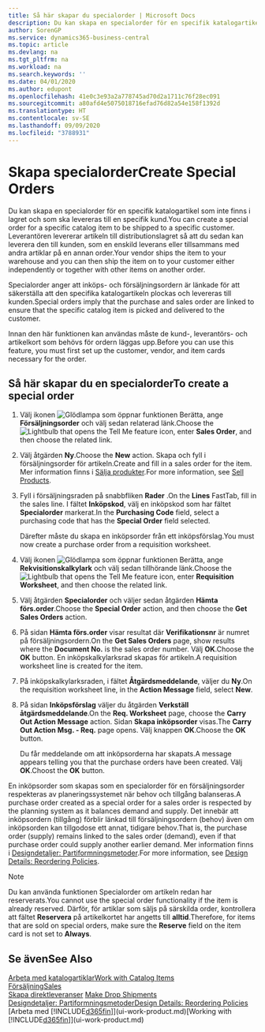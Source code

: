 ```yaml
---
title: Så här skapar du specialorder | Microsoft Docs
description: Du kan skapa en specialorder för en specifik katalogartikel som inte finns i lagret och som ska levereras till en specifik kund. Leverantören levererar artikeln till distributionslagret så att du sedan kan leverera den till kunden, som en enskild leverans eller tillsammans med andra artiklar på en annan order.
author: SorenGP
ms.service: dynamics365-business-central
ms.topic: article
ms.devlang: na
ms.tgt_pltfrm: na
ms.workload: na
ms.search.keywords: ''
ms.date: 04/01/2020
ms.author: edupont
ms.openlocfilehash: 41e0c3e93a2a778745ad70d2a1711c76f28ec091
ms.sourcegitcommit: a80afd4e5075018716efad76d82a54e158f1392d
ms.translationtype: HT
ms.contentlocale: sv-SE
ms.lasthandoff: 09/09/2020
ms.locfileid: "3788931"
---
```

# <a name="create-special-orders"></a><span data-ttu-id="99200-104">Skapa specialorder</span><span class="sxs-lookup"><span data-stu-id="99200-104">Create Special Orders</span></span>
<span data-ttu-id="99200-105">Du kan skapa en specialorder för en specifik katalogartikel som inte finns i lagret och som ska levereras till en specifik kund.</span><span class="sxs-lookup"><span data-stu-id="99200-105">You can create a special order for a specific catalog item to be shipped to a specific customer.</span></span> <span data-ttu-id="99200-106">Leverantören levererar artikeln till distributionslagret så att du sedan kan leverera den till kunden, som en enskild leverans eller tillsammans med andra artiklar på en annan order.</span><span class="sxs-lookup"><span data-stu-id="99200-106">Your vendor ships the item to your warehouse and you can then ship the item on to your customer either independently or together with other items on another order.</span></span>  

<span data-ttu-id="99200-107">Specialorder anger att inköps- och försäljningsordern är länkade för att säkerställa att den specifika katalogartikeln plockas och levereras till kunden.</span><span class="sxs-lookup"><span data-stu-id="99200-107">Special orders imply that the purchase and sales order are linked to ensure that the specific catalog item is picked and delivered to the customer.</span></span>  

<span data-ttu-id="99200-108">Innan den här funktionen kan användas måste de kund-, leverantörs- och artikelkort som behövs för ordern läggas upp.</span><span class="sxs-lookup"><span data-stu-id="99200-108">Before you can use this feature, you must first set up the customer, vendor, and item cards necessary for the order.</span></span>  

## <a name="to-create-a-special-order"></a><span data-ttu-id="99200-109">Så här skapar du en specialorder</span><span class="sxs-lookup"><span data-stu-id="99200-109">To create a special order</span></span>  
1.  <span data-ttu-id="99200-110">Välj ikonen ![Glödlampa som öppnar funktionen Berätta](media/ui-search/search_small.png "Berätta vad du vill göra"), ange **Försäljningsorder** och välj sedan relaterad länk.</span><span class="sxs-lookup"><span data-stu-id="99200-110">Choose the ![Lightbulb that opens the Tell Me feature](media/ui-search/search_small.png "Tell me what you want to do") icon, enter **Sales Order**, and then choose the related link.</span></span>  
2. <span data-ttu-id="99200-111">Välj åtgärden **Ny**.</span><span class="sxs-lookup"><span data-stu-id="99200-111">Choose the **New** action.</span></span> <span data-ttu-id="99200-112">Skapa och fyll i  försäljningsorder för artikeln.</span><span class="sxs-lookup"><span data-stu-id="99200-112">Create and fill in a  sales order for the item.</span></span> <span data-ttu-id="99200-113">Mer information finns i [Sälja produkter](sales-how-sell-products.md).</span><span class="sxs-lookup"><span data-stu-id="99200-113">For more information, see [Sell Products](sales-how-sell-products.md).</span></span>
3.  <span data-ttu-id="99200-114">Fyll i försäljningsraden på snabbfliken **Rader** .</span><span class="sxs-lookup"><span data-stu-id="99200-114">On the **Lines** FastTab, fill in the sales line.</span></span> <span data-ttu-id="99200-115">I fältet **Inköpskod**, välj en inköpskod som har fältet **Specialorder** markerat.</span><span class="sxs-lookup"><span data-stu-id="99200-115">In the **Purchasing Code** field, select a purchasing code that has the **Special Order** field selected.</span></span>

    <span data-ttu-id="99200-116">Därefter måste du skapa en inköpsorder från ett inköpsförslag.</span><span class="sxs-lookup"><span data-stu-id="99200-116">You must now create a purchase order from a requisition worksheet.</span></span>  
4. <span data-ttu-id="99200-117">Välj ikonen ![Glödlampa som öppnar funktionen Berätta](media/ui-search/search_small.png "Berätta vad du vill göra"), ange **Rekvisitionskalkylark** och välj sedan tillhörande länk.</span><span class="sxs-lookup"><span data-stu-id="99200-117">Choose the ![Lightbulb that opens the Tell Me feature](media/ui-search/search_small.png "Tell me what you want to do") icon, enter **Requisition Worksheet**, and then choose the related link.</span></span>  
5. <span data-ttu-id="99200-118">Välj åtgärden **Specialorder** och väljer sedan åtgärden **Hämta förs.order**.</span><span class="sxs-lookup"><span data-stu-id="99200-118">Choose the **Special Order** action, and then choose the **Get Sales Orders** action.</span></span>  
6.  <span data-ttu-id="99200-119">På sidan **Hämta förs.order** visar resultat där **Verifikationsnr** är numret på försäljningsordern.</span><span class="sxs-lookup"><span data-stu-id="99200-119">On the **Get Sales Orders** page, show results where the **Document No.** is the sales order number.</span></span> <span data-ttu-id="99200-120">Välj **OK**.</span><span class="sxs-lookup"><span data-stu-id="99200-120">Choose the **OK** button.</span></span> <span data-ttu-id="99200-121">En inköpskalkylarksrad skapas för artikeln.</span><span class="sxs-lookup"><span data-stu-id="99200-121">A requisition worksheet line is created for the item.</span></span>  
7.  <span data-ttu-id="99200-122">På inköpskalkylarksraden, i fältet **Åtgärdsmeddelande**, väljer du **Ny**.</span><span class="sxs-lookup"><span data-stu-id="99200-122">On the requisition worksheet line, in the **Action Message** field, select **New**.</span></span>  
8.  <span data-ttu-id="99200-123">På sidan **Inköpsförslag** väljer du åtgärden **Verkställ åtgärdsmeddelande**.</span><span class="sxs-lookup"><span data-stu-id="99200-123">On the **Req. Worksheet** page, choose the **Carry Out Action Message** action.</span></span> <span data-ttu-id="99200-124">Sidan **Skapa inköpsorder** visas.</span><span class="sxs-lookup"><span data-stu-id="99200-124">The **Carry Out Action Msg. - Req.** page opens.</span></span> <span data-ttu-id="99200-125">Välj knappen **OK**.</span><span class="sxs-lookup"><span data-stu-id="99200-125">Choose the **OK** button.</span></span>  

    <span data-ttu-id="99200-126">Du får meddelande om att inköpsorderna har skapats.</span><span class="sxs-lookup"><span data-stu-id="99200-126">A message appears telling you that the purchase orders have been created.</span></span> <span data-ttu-id="99200-127">Välj **OK**.</span><span class="sxs-lookup"><span data-stu-id="99200-127">Choost the **OK** button.</span></span>  

<span data-ttu-id="99200-128">En inköpsorder som skapas som en specialorder för en försäljningsorder respekteras av planeringssystemet när behov och tillgång balanseras.</span><span class="sxs-lookup"><span data-stu-id="99200-128">A purchase order created as a special order for a sales order is respected by the planning system as it balances demand and supply.</span></span> <span data-ttu-id="99200-129">Det innebär att inköpsordern (tillgång) förblir länkad till försäljningsordern (behov) även om inköpsorden kan tillgodose ett annat, tidigare behov.</span><span class="sxs-lookup"><span data-stu-id="99200-129">That is, the purchase order (supply) remains linked to the sales order (demand), even if that purchase order could supply another earlier demand.</span></span> <span data-ttu-id="99200-130">Mer information finns i [Designdetaljer: Partiformningsmetoder](design-details-reservation-order-tracking-and-action-messaging.md).</span><span class="sxs-lookup"><span data-stu-id="99200-130">For more information, see [Design Details: Reordering Policies](design-details-reservation-order-tracking-and-action-messaging.md).</span></span>  

> [!NOTE]  
>  <span data-ttu-id="99200-131">Du kan använda funktionen Specialorder om artikeln redan har reserverats.</span><span class="sxs-lookup"><span data-stu-id="99200-131">You cannot use the special order functionality if the item is already reserved.</span></span> <span data-ttu-id="99200-132">Därför, för artiklar som säljs på särskilda order, kontrollera att fältet **Reservera** på artikelkortet har angetts till **alltid**.</span><span class="sxs-lookup"><span data-stu-id="99200-132">Therefore, for items that are sold on special orders, make sure the **Reserve** field on the item card is not set to **Always**.</span></span>  

## <a name="see-also"></a><span data-ttu-id="99200-133">Se även</span><span class="sxs-lookup"><span data-stu-id="99200-133">See Also</span></span>  
[<span data-ttu-id="99200-134">Arbeta med katalogartiklar</span><span class="sxs-lookup"><span data-stu-id="99200-134">Work with Catalog Items</span></span>](inventory-how-work-nonstock-items.md)  
[<span data-ttu-id="99200-135">Försäljning</span><span class="sxs-lookup"><span data-stu-id="99200-135">Sales</span></span>](sales-manage-sales.md)  
<span data-ttu-id="99200-136">[Skapa direktleveranser](sales-how-drop-shipment.md) </span><span class="sxs-lookup"><span data-stu-id="99200-136">[Make Drop Shipments](sales-how-drop-shipment.md) </span></span>  
[<span data-ttu-id="99200-137">Designdetaljer: Partiformningsmetoder</span><span class="sxs-lookup"><span data-stu-id="99200-137">Design Details: Reordering Policies</span></span>](design-details-reservation-order-tracking-and-action-messaging.md)  
<span data-ttu-id="99200-138">[Arbeta med [!INCLUDE[d365fin](includes/d365fin_md.md)]](ui-work-product.md)</span><span class="sxs-lookup"><span data-stu-id="99200-138">[Working with [!INCLUDE[d365fin](includes/d365fin_md.md)]](ui-work-product.md)</span></span>
